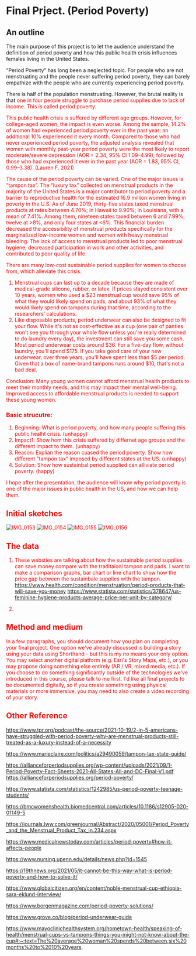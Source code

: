 # Final Prject. (Period Poverty) 

## An outline

The main purpose of this project is to let the audience understand the definition of period poverty and how this public health crisis influences females living in the United States.

“Period Poverty” has long been a neglected topic. For people who are not menstruating and the people never suffering period poverty, they can barely empathize with the people who are currently experiencing period poverty.

There is half of the population menstruating. However, the brutal reality is that <font color="red"> one in four people struggle to purchase period supplies due to lack of income. This is called period poverty. <font> 

This public health crisis is suffered by different age groups. However, for college-aged women, the impact is even worse. <font color="red"> Among the sample, 14.2% of women had experienced period poverty ever in the past year; an additional 10% experienced it every month. <font> Compared to those who had never experienced period poverty, the adjusted analysis revealed that women with monthly past-year period poverty were the most likely to report <font color="red">moderate/severe depression (AOR = 2.34, 95% CI 1.09–4.99), followed by those who had experienced it ever in the past year (AOR = 1.83, 95% CI, 0.99–3.38). <font> (Lauren F. 2021)

The cause of the period poverty can be varied. One of the major issues is “tampon tax”. The “luxury tax” collected on menstrual products in the majority of the United States is a major contributor to period poverty and a barrier to reproductive health for the estimated 16.9 million women living in poverty in the U.S. 
As of June 2019, <font color="red"> thirty-five states taxed menstrual products at rates between 4.70%; in Hawaii to 9.90%; in Louisiana, with a mean of 7.41%. Among them, nineteen states taxed between 6 and 7.99%, twelve at >8%, and only four states at <6%. <font> This financial burden decreased the accessibility of menstrual products specifically for the marginalized low-income women and women with heavy menstrual bleeding. The lack of access to menstrual products led to poor menstrual hygiene, decreased participation in work and other activities, and contributed to poor quality of life.

There are many low-cost sustainable period supplies for women to choose from, which alleviate this crisis. 
1. Menstrual cups can last up to a decade because they are made of medical-grade silicone, rubber, or latex. If prices stayed consistent over 10 years, women who used a $23 menstrual cup would <font color="red"> save 95% of what they would likely spend on pads, and about 93% of what they would likely spend on tampons during that time, according to the researchers’ calculations.<font>
2. Like disposable products, period underwear can also be designed to fit your flow. While it's not as cost-effective as a cup (one pair of panties won't see you through your whole flow unless you're really determined to do laundry every day), the investment can still save you some cash. Most period underwear costs around $36. For a five-day flow, without laundry, you'll spend $175. If you take good care of your new underwear, over three years, <font color="red"> you'll have spent less than $5 per period. Given that a box of name-brand tampons runs around $10, that's not a bad deal. <font>


Conclusion:
Many young women cannot afford menstrual health products to meet their monthly needs, and this may impact their mental well-being. Improved access to affordable menstrual products is needed to support these young women.

### Basic strucutre: 
1. Beginning: What is period poverty, and how many people suffering this public healht crisis. (unhappy)
2. Impact1: Show hom this crisis suffered by differnet age groups and the different impact to them. (unhappy)
2. Reason: Explian the reason cuased the period poverty. Show how different "tampon tax" imposed by different states at the US. (unhappy) 
3. Solution: Show how sustainbal period supplied can alliviate period poverty. (happy)

I hope after the presentation, the audience will know why period poverty is one of the major issues in public health in the US, and how we can help them.


## Initial sketches

![IMG_0153](https://user-images.githubusercontent.com/74167244/153790546-25d81f9e-16cb-42d2-bb3a-637c91df573b.jpg)
![IMG_0154](https://user-images.githubusercontent.com/74167244/153790550-895b6c1b-860f-4226-8e22-10f94e6bb901.jpg)
![IMG_0155](https://user-images.githubusercontent.com/74167244/153790556-da5a356f-0422-4a25-9ee9-c5d2f728faa7.jpg)
![IMG_0156](https://user-images.githubusercontent.com/74167244/153790563-211fe904-7689-4a3e-b37c-b74815815891.jpg)



## The data
  
1. These websties are talking about how the sustainable period supplies can save money compare with the traditaionl tampon and pads. I want to make a comparison graphs, bar chart or line chart to show how the price gap between the sustainbale supplies with the tampon. 
https://www.health.com/condition/menstruation/period-products-that-will-save-you-money
https://www.statista.com/statistics/378647/us-feminine-hygiene-products-average-price-per-unit-by-category/

2. 

## Method and medium

In a few paragraphs, you should document how you plan on completing your final project.  One option we've already discussed is building a story using your data using Shorthand - but this is my no means your only option.  You may select another digital platform (e.g. Esri's Story Maps, etc.), or you may propose doing something else entirely (AR / VR, mixed media, etc.).  If you choose to do something significantly outside of the technologies we've introduced in this course, please talk to me first.  I'd like all final projects to be documented digitally, so if you create something using physical materials  or more immersive, you may need to also create a video recording of your story. 

## Other Reference 

https://www.tpr.org/podcast/the-source/2021-10-19/2-in-5-americans-have-struggled-with-period-poverty-why-are-menstrual-products-still-treated-as-a-luxury-instead-of-a-necessity

https://www.marieclaire.com/politics/a29490059/tampon-tax-state-guide/

https://allianceforperiodsupplies.org/wp-content/uploads/2021/09/1-Period-Poverty-Fact-Sheets-2021-All-States-All-and-DC-Final-V1.pdf
https://allianceforperiodsupplies.org/period-poverty/

https://www.statista.com/statistics/1242985/us-period-poverty-teenage-students/

https://bmcwomenshealth.biomedcentral.com/articles/10.1186/s12905-020-01149-5

https://journals.lww.com/greenjournal/Abstract/2020/05001/Period_Poverty_and_the_Menstrual_Product_Tax_in.234.aspx

https://www.medicalnewstoday.com/articles/period-poverty#how-it-affects-people

https://www.nursing.upenn.edu/details/news.php?id=1545

https://19thnews.org/2021/05/it-cannot-be-this-way-what-is-period-poverty-and-how-to-solve-it/

https://www.globalcitizen.org/en/content/noble-menstrual-cup-ethiopia-sara-eklund-interview/

https://www.borgenmagazine.com/period-poverty-solutions/

https://www.grove.co/blog/period-underwear-guide

https://www.mayoclinichealthsystem.org/hometown-health/speaking-of-health/menstrual-cups-vs-tampons-things-you-might-not-know-about-the-cup#:~:text=The%20average%20woman%20spends%20between,six%20months%20to%2010%20years.



